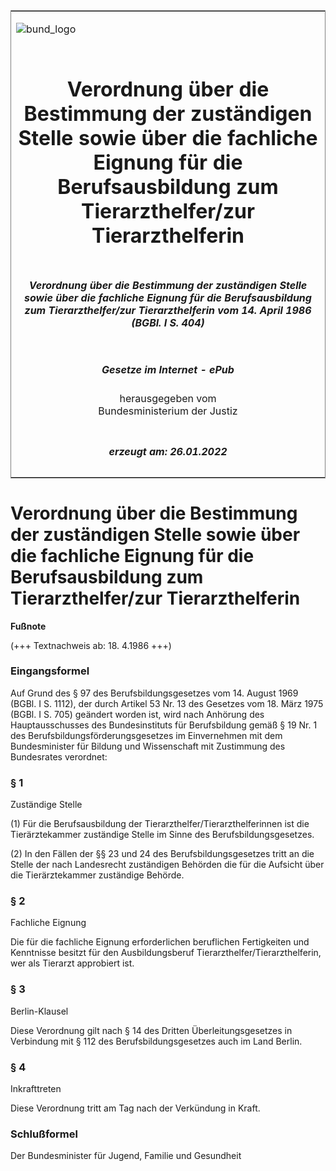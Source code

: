 <span id="DECKBLATT.html"></span>

<table border="0" frame="border" width="100%">

<tr valign="top">

<td align="left">

![bund\_logo](BfJ_2021_Web_de_de.gif)

</td>

<td align="right">

 

</td>

</tr>

<tr align="center" valign="middle">

<td colspan="2">

# Verordnung über die Bestimmung der zuständigen Stelle sowie über die fachliche Eignung für die Berufsausbildung zum Tierarzthelfer/zur Tierarzthelferin

</td>

</tr>

<tr align="center" valign="middle">

<td colspan="2">

##### Verordnung über die Bestimmung der zuständigen Stelle sowie über die fachliche Eignung für die Berufsausbildung zum Tierarzthelfer/zur Tierarzthelferin vom 14. April 1986 (BGBl. I S. 404)

</td>

</tr>

<tr align="center" valign="middle">

<td colspan="2">

  
  

##### Gesetze im Internet - ePub  
  
herausgegeben vom  
Bundesministerium der Justiz

</td>

</tr>

<tr align="center" valign="bottom">

<td colspan="2">

  
  

##### erzeugt am: 26.01.2022

</td>

</tr>

</table>

<span id="BJNR004040986.html"></span>

# Verordnung über die Bestimmung der zuständigen Stelle sowie über die fachliche Eignung für die Berufsausbildung zum Tierarzthelfer/zur Tierarzthelferin

<div>

  
**Fußnote**

<div class="jnhtml">

<div>

<div class="jurAbsatz">

(+++ Textnachweis ab: 18. 4.1986 +++)

</div>

</div>

</div>

</div>

<span id="BJNR004040986BJNE000100326.html"></span>

### Eingangsformel  

<div>

<div class="jnhtml">

<div>

<div class="jurAbsatz">

Auf Grund des § 97 des Berufsbildungsgesetzes vom 14. August 1969 (BGBl.
I S. 1112), der durch Artikel 53 Nr. 13 des Gesetzes vom 18. März 1975
(BGBl. I S. 705) geändert worden ist, wird nach Anhörung des
Hauptausschusses des Bundesinstituts für Berufsbildung gemäß § 19 Nr. 1
des Berufsbildungsförderungsgesetzes im Einvernehmen mit dem
Bundesminister für Bildung und Wissenschaft mit Zustimmung des
Bundesrates verordnet:

</div>

</div>

</div>

</div>

<span id="BJNR004040986BJNE000200326.html"></span>

### § 1  
Zuständige Stelle

<div>

<div class="jnhtml">

<div>

<div class="jurAbsatz">

(1) Für die Berufsausbildung der Tierarzthelfer/Tierarzthelferinnen ist
die Tierärztekammer zuständige Stelle im Sinne des
Berufsbildungsgesetzes.

</div>

<div class="jurAbsatz">

(2) In den Fällen der §§ 23 und 24 des Berufsbildungsgesetzes tritt an
die Stelle der nach Landesrecht zuständigen Behörden die für die
Aufsicht über die Tierärztekammer zuständige Behörde.

</div>

</div>

</div>

</div>

<span id="BJNR004040986BJNE000300326.html"></span>

### § 2  
Fachliche Eignung

<div>

<div class="jnhtml">

<div>

<div class="jurAbsatz">

Die für die fachliche Eignung erforderlichen beruflichen Fertigkeiten
und Kenntnisse besitzt für den Ausbildungsberuf
Tierarzthelfer/Tierarzthelferin, wer als Tierarzt approbiert ist.

</div>

</div>

</div>

</div>

<span id="BJNR004040986BJNE000400326.html"></span>

### § 3  
Berlin-Klausel

<div>

<div class="jnhtml">

<div>

<div class="jurAbsatz">

Diese Verordnung gilt nach § 14 des Dritten Überleitungsgesetzes in
Verbindung mit § 112 des Berufsbildungsgesetzes auch im Land Berlin.

</div>

</div>

</div>

</div>

<span id="BJNR004040986BJNE000500326.html"></span>

### § 4  
Inkrafttreten

<div>

<div class="jnhtml">

<div>

<div class="jurAbsatz">

Diese Verordnung tritt am Tag nach der Verkündung in Kraft.

</div>

</div>

</div>

</div>

<span id="BJNR004040986BJNE000600326.html"></span>

### Schlußformel  

<div>

<div class="jnhtml">

<div>

<div class="jurAbsatz">

<span class="SP">Der Bundesminister für Jugend, Familie und
Gesundheit</span>

</div>

</div>

</div>

</div>
